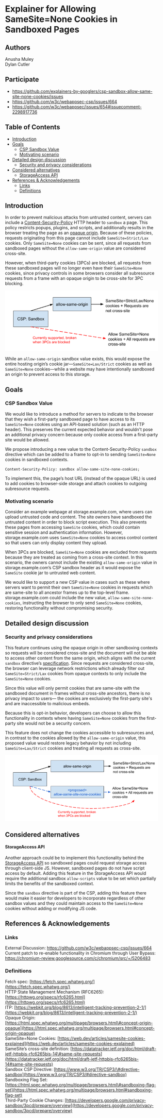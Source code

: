 # Explainer for Allowing SameSite=None Cookies in Sandboxed Pages

## Authors
Anusha Muley\
Dylan Cutler

## Participate
- https://github.com/explainers-by-googlers/csp-sandbox-allow-same-site-none-cookies/issues
- https://github.com/w3c/webappsec-csp/issues/664 
- https://github.com/w3c/webappsec/issues/654#issuecomment-2298917736 

## Table of Contents 
<!-- Update this table of contents by running `npx doctoc README.md` -->
<!-- START doctoc generated TOC please keep comment here to allow auto update -->
<!-- DON'T EDIT THIS SECTION, INSTEAD RE-RUN doctoc TO UPDATE -->

- [Introduction](#introduction)
- [Goals](#goals)
  - [CSP Sandbox Value](#csp-sandbox-value)
  - [Motivating scenario](#motivating-scenario)
- [Detailed design discussion](#detailed-design-discussion)
  - [Security and privacy considerations](#security-and-privacy-considerations)
- [Considered alternatives](#considered-alternatives)
    - [StorageAccess API](#storageaccess-api)
- [References & Acknowledgements](#references--acknowledgements)
  - [Links](#links)
  - [Definitions](#definitions)

<!-- END doctoc generated TOC please keep comment here to allow auto update -->

## Introduction
In order to prevent malicious attacks from untrusted content, servers can include a [Content-Security-Policy](https://www.w3.org/TR/CSP3/#content-security-policy) HTTP header to `sandbox` a page. This policy restricts popups, plugins, and scripts, and additionally results in the browser treating the page as an [opaque origin](https://html.spec.whatwg.org/multipage/browsers.html#concept-origin-opaque). Because of these policies, requests originating from this page cannot include `SameSite=Strict/Lax` cookies. Only `SameSite=None` cookies can be sent, since all requests from sandboxed pages without the `allow-same-origin` value are considered cross-site.

However, when third-party cookies (3PCs) are blocked, all requests from these sandboxed pages will no longer even have their `SameSite=None` cookies, since privacy controls in some browsers consider all subresource requests from a frame with an opaque origin to be cross-site for 3PC blocking. 

![Legacy Sandbox SameSite Cookies Behavior](before.png "")


While an `allow-same-origin` sandbox value exists, this would expose the entire hosting origin’s cookie jar—`SameSite=Lax/Strict` cookies as well as `SameSite=None` cookies—while a website may have intentionally sandboxed an origin to prevent access to this storage. 

## Goals
### CSP Sandbox Value

We would like to introduce a method for servers to indicate to the browser that they wish a first-party sandboxed page to have access to its `SameSite=None` cookies using an API-based solution (such as an HTTP header). This preserves the current expected behavior and wouldn't pose an additional privacy concern because only cookie access from a first-party site would be allowed. 

We propose introducing a new value to the Content-Security-Policy `sandbox` directive which can be added to a frame to opt-in to sending `SameSite=None` cookies in sandboxed contexts. 

`Content-Security-Policy: sandbox allow-same-site-none-cookies;`

To implement this, the page’s host URL (instead of the opaque URL) is used to add cookies to browser-side storage and attach cookies to outgoing subresource requests. 

### Motivating scenario

Consider an example webpage at storage.example.com, where users can upload untrusted code and content. The site owners have sandboxed the untrusted content in order to block script execution. This also prevents these pages from accessing `SameSite` cookies, which could contain sensitive session and authentication information. However, storage.example.com uses `SameSite=None` cookies to access control content so that users can only display content they upload. 

When 3PCs are blocked, `SameSite=None` cookies are excluded from requests because they are treated as coming from a cross-site context. In this scenario, the owners cannot include the existing `allow-same-origin` value in storage.example.com’s CSP sandbox header as it would expose the `SameSite` cookie jar to untrusted web content. 

We would like to support a new CSP value in cases such as these where servers want to permit their own `SameSite=None` cookies in requests which are same-site to all ancestor frames up to the top-level frame. storage.example.com could include the new value, `allow-same-site-none-cookies`, instructing the browser to only send `SameSite=None` cookies, restoring functionality without compromising security.

## Detailed design discussion

### Security and privacy considerations

This feature continues using the opaque origin in other sandboxing contexts so requests will be considered cross-site and the document will not be able to access other content from the same origin, which aligns with the current `sandbox` directive’s [specification](https://html.spec.whatwg.org/multipage/browsers.html#sandboxed-origin-browsing-context-flag). Since requests are considered cross-site, the browser can leverage network restrictions which already filter out `SameSite=Strict/Lax` cookies from opaque contexts to only include the `SameSite=None` cookies.

Since this value will only permit cookies that are same-site with the sandboxed document in frames without cross-site ancestors, there is no privacy impact to users— the cookies are exclusively the first-party site's and are inaccessible to malicious embeds.

Because this is opt-in behavior, developers can choose to allow this functionality in contexts where having `SameSite=None` cookies from the first-party site would not be a security concern. 

This feature does not change the cookies accessible to subresources and, in contrast to the cookies allowed by the `allow-same-origin` value, this proposed value would restore legacy behavior by not including `SameSite=Lax/Strict` cookies and treating all requests as cross-site. 

![Proposed Sandbox SameSite Cookies Behavior](after.png "")

## Considered alternatives

#### StorageAccess API

Another approach could be to implement this functionality behind the [StorageAccess API](https://github.com/privacycg/storage-access) so sandboxed pages could request storage access through client-side JS. However, sandboxed pages do not have script access by default. Adding this feature in the StorageAccess API would require the additional sandbox `allow-scripts` value to be set which partially limits the benefits of the sandboxed context. 

Since the `sandbox` directive is part of the CSP, adding this feature there would make it easier for developers to incorporate regardless of other sandbox values and they could maintain access to the `SameSite=None` cookies without adding or modifying JS code. 


## References & Acknowledgements

### Links

External Discussion: https://github.com/w3c/webappsec-csp/issues/664  \
Current patch to re-enable functionality in Chromium through User Bypass: https://chromium-review.googlesource.com/c/chromium/src/+/5206483 

### Definitions 

Fetch spec: [https://fetch.spec.whatwg.org/](https://fetch.spec.whatwg.org/)   
HTTP State Management Mechanism (RFC6265): [https://httpwg.org/specs/rfc6265.html](https://httpwg.org/specs/rfc6265.html)   
ITP: [https://webkit.org/blog/8613/intelligent-tracking-prevention-2-1/](https://webkit.org/blog/8613/intelligent-tracking-prevention-2-1/)   
Opaque Origin: [https://html.spec.whatwg.org/multipage/browsers.html\#concept-origin-opaque](https://html.spec.whatwg.org/multipage/browsers.html#concept-origin-opaque)   
SameSite=None Cookies: [https://web.dev/articles/samesite-cookies-explained](https://web.dev/articles/samesite-cookies-explained)   
SameSite’s cross-site definition: [https://datatracker.ietf.org/doc/html/draft-ietf-httpbis-rfc6265bis-14\#same-site-requests](https://datatracker.ietf.org/doc/html/draft-ietf-httpbis-rfc6265bis-14#same-site-requests)   
Sandbox CSP Directive: [https://www.w3.org/TR/CSP3/\#directive-sandbox](https://www.w3.org/TR/CSP3/#directive-sandbox)   
Sandboxing Flag Set: [https://html.spec.whatwg.org/multipage/browsers.html\#sandboxing-flag-set](https://html.spec.whatwg.org/multipage/browsers.html#sandboxing-flag-set)   
Third-Party Cookie Changes: [https://developers.google.com/privacy-sandbox/3pcd/prepare/overview](https://developers.google.com/privacy-sandbox/3pcd/prepare/overview) 

